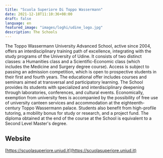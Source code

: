 ```yaml
---
title: "Scuola Superiore Di Toppo Wassermann"
date: 2021-12-18T11:10:36+08:00
draft: false
language: en
featured_image: "images/loghi/udine_logo.jpg"
description: The Schools
---
```


The Toppo Wassermann University Advanced School, active since 2004, offers an interdisciplinary training path of excellence, integrating with the study programs of the University of Udine. It consists of two distinct classes: a Humanities class and a Scientific-Economic class (which includes the Medicine and Surgery degree course).
Access is subject to passing an admission competition, which is open to prospective students in their first and fourth years.
The educational offer includes courses and seminars aimed at transversal and participatory learning.
The School provides its students with specialized and interdisciplinary deepening through laboratories, conferences, and cultural events. Economically, exemption from university fees is accompanied by the possibility of free use of university canteen services and accommodation at the eighteenth-century Toppo Wassermann palace. Students also benefit from high-profile tutoring, a mobility bonus for study or research, and a project fund.
The diploma obtained at the end of the course at the School is equivalent to a Second Level Master's degree.

## Website

[https://scuolasuperiore.uniud.it](https://scuolasuperiore.uniud.it)